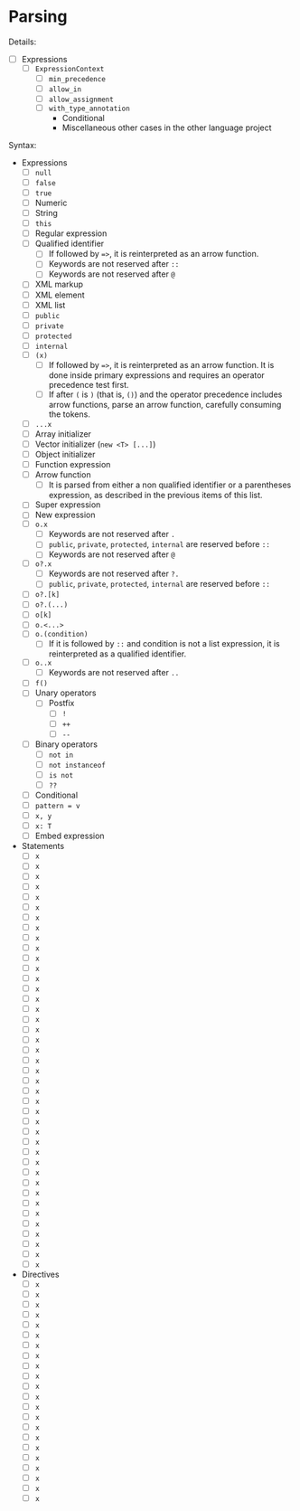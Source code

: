 # Parsing

Details:

* [ ] Expressions
  * [ ] `ExpressionContext`
    * [ ] `min_precedence`
    * [ ] `allow_in`
    * [ ] `allow_assignment`
    * [ ] `with_type_annotation`
      * Conditional
      * Miscellaneous other cases in the other language project

Syntax:

* Expressions
  * [ ] `null`
  * [ ] `false`
  * [ ] `true`
  * [ ] Numeric
  * [ ] String
  * [ ] `this`
  * [ ] Regular expression
  * [ ] Qualified identifier
    * [ ] If followed by `=>`, it is reinterpreted as an arrow function.
    * [ ] Keywords are not reserved after `::`
    * [ ] Keywords are not reserved after `@`
  * [ ] XML markup
  * [ ] XML element
  * [ ] XML list
  * [ ] `public`
  * [ ] `private`
  * [ ] `protected`
  * [ ] `internal`
  * [ ] `(x)`
    * [ ] If followed by `=>`, it is reinterpreted as an arrow function. It is done inside primary expressions and requires an operator precedence test first.
    * [ ] If after `(` is `)` (that is, `()`) and the operator precedence includes arrow functions, parse an arrow function, carefully consuming the tokens.
  * [ ] `...x`
  * [ ] Array initializer
  * [ ] Vector initializer (`new <T> [...]`)
  * [ ] Object initializer
  * [ ] Function expression
  * [ ] Arrow function
    * [ ] It is parsed from either a non qualified identifier or a parentheses expression, as described in the previous items of this list.
  * [ ] Super expression
  * [ ] New expression
  * [ ] `o.x`
    * [ ] Keywords are not reserved after `.`
    * [ ] `public`, `private`, `protected`, `internal` are reserved before `::`
    * [ ] Keywords are not reserved after `@`
  * [ ] `o?.x`
    * [ ] Keywords are not reserved after `?.`
    * [ ] `public`, `private`, `protected`, `internal` are reserved before `::`
  * [ ] `o?.[k]`
  * [ ] `o?.(...)`
  * [ ] `o[k]`
  * [ ] `o.<...>`
  * [ ] `o.(condition)`
    * [ ] If it is followed by `::` and condition is not a list expression, it is reinterpreted as a qualified identifier.
  * [ ] `o..x`
    * [ ] Keywords are not reserved after `..`
  * [ ] `f()`
  * [ ] Unary operators
    * [ ] Postfix
      * [ ] `!`
      * [ ] `++`
      - [ ] `--`
  * [ ] Binary operators
    * [ ] `not in`
    * [ ] `not instanceof`
    * [ ] `is not`
    * [ ] `??`
  * [ ] Conditional
  * [ ] `pattern = v`
  * [ ] `x, y`
  * [ ] `x: T`
  * [ ] Embed expression
* Statements
  * [ ] `x`
  * [ ] `x`
  * [ ] `x`
  * [ ] `x`
  * [ ] `x`
  * [ ] `x`
  * [ ] `x`
  * [ ] `x`
  * [ ] `x`
  * [ ] `x`
  * [ ] `x`
  * [ ] `x`
  * [ ] `x`
  * [ ] `x`
  * [ ] `x`
  * [ ] `x`
  * [ ] `x`
  * [ ] `x`
  * [ ] `x`
  * [ ] `x`
  * [ ] `x`
  * [ ] `x`
  * [ ] `x`
  * [ ] `x`
  * [ ] `x`
  * [ ] `x`
  * [ ] `x`
  * [ ] `x`
  * [ ] `x`
  * [ ] `x`
  * [ ] `x`
  * [ ] `x`
  * [ ] `x`
  * [ ] `x`
  * [ ] `x`
  * [ ] `x`
  * [ ] `x`
  * [ ] `x`
  * [ ] `x`
  * [ ] `x`
  * [ ] `x`
* Directives
  * [ ] `x`
  * [ ] `x`
  * [ ] `x`
  * [ ] `x`
  * [ ] `x`
  * [ ] `x`
  * [ ] `x`
  * [ ] `x`
  * [ ] `x`
  * [ ] `x`
  * [ ] `x`
  * [ ] `x`
  * [ ] `x`
  * [ ] `x`
  * [ ] `x`
  * [ ] `x`
  * [ ] `x`
  * [ ] `x`
  * [ ] `x`
  * [ ] `x`
  * [ ] `x`
  * [ ] `x`